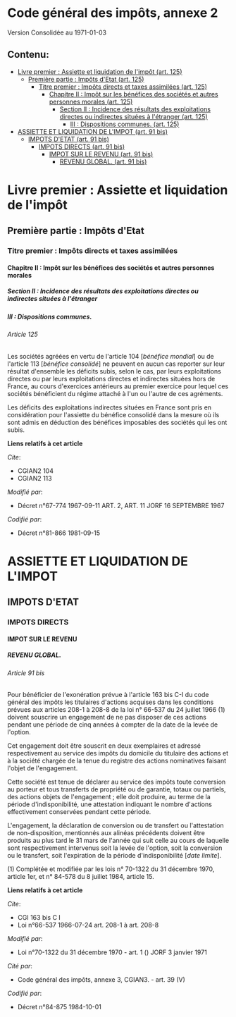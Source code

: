 # Code général des impôts, annexe 2  
Version Consolidée au 1971-01-03
## Contenu: 
  - [Livre premier : Assiette et liquidation de l'impôt (art. 125)](#1)
    - [Première partie : Impôts d'Etat (art. 125)](#2)
      - [Titre premier : Impôts directs et taxes assimilées (art. 125)](#3)
        - [Chapitre II : Impôt sur les bénéfices des sociétés et autres personnes morales (art. 125)](#4)
          - [Section II : Incidence des résultats des exploitations directes ou indirectes situées à l'étranger (art. 125)](#5)
            - [III : Dispositions communes. (art. 125)](#6)
  - [ASSIETTE ET LIQUIDATION DE L'IMPOT (art. 91 bis)](#7)
    - [IMPOTS D'ETAT (art. 91 bis)](#8)
      - [IMPOTS DIRECTS (art. 91 bis)](#9)
        - [IMPOT SUR LE REVENU (art. 91 bis)](#10)
          - [REVENU GLOBAL. (art. 91 bis)](#11)
# Livre premier : Assiette et liquidation de l'impôt<a id=1></a>

## Première partie : Impôts d'Etat<a id=2></a>

### Titre premier : Impôts directs et taxes assimilées<a id=3></a>

#### Chapitre II : Impôt sur les bénéfices des sociétés et autres personnes morales<a id=4></a>

##### Section II : Incidence des résultats des exploitations directes ou indirectes situées à l'étranger<a id=5></a>

##### III : Dispositions communes.<a id=6></a>

###### Article 125

Les sociétés agréées en vertu de l'article 104 [*bénéfice mondial*] ou de l'article 113 [*bénéfice consolidé*] ne peuvent en
aucun cas reporter sur leur résultat d'ensemble les déficits subis, selon le cas, par leurs exploitations directes ou par
leurs exploitations directes et indirectes situées hors de France, au cours d'exercices antérieurs au premier exercice pour
lequel ces sociétés bénéficient du régime attaché à l'un ou l'autre de ces agréments.

Les déficits des exploitations indirectes situées en France sont pris en considération pour l'assiette du bénéfice consolidé
dans la mesure où ils sont admis en déduction des bénéfices imposables des sociétés qui les ont subis.

**Liens relatifs à cet article**

_Cite_:

  - CGIAN2 104
  - CGIAN2 113

_Modifié par_:

  - Décret n°67-774 1967-09-11 ART. 2, ART. 11 JORF 16 SEPTEMBRE 1967

_Codifié par_:

  - Décret n°81-866 1981-09-15


# ASSIETTE ET LIQUIDATION DE L'IMPOT<a id=7></a>

## IMPOTS D'ETAT<a id=8></a>

### IMPOTS DIRECTS<a id=9></a>

#### IMPOT SUR LE REVENU<a id=10></a>

##### REVENU GLOBAL.<a id=11></a>

###### Article 91 bis

Pour bénéficier de l'exonération prévue à l'article 163 bis C-I du code général des impôts les titulaires d'actions acquises
dans les conditions prévues aux articles 208-1 à 208-8 de la loi n° 66-537 du 24 juillet 1966 (1) doivent souscrire un
engagement de ne pas disposer de ces actions pendant une période de cinq années à compter de la date de la levée de l'option.

Cet engagement doit être souscrit en deux exemplaires et adressé respectivement au service des impôts du domicile du
titulaire des actions et à la société chargée de la tenue du registre des actions nominatives faisant l'objet de
l'engagement.

Cette société est tenue de déclarer au service des impôts toute conversion au porteur et tous transferts de propriété ou de
garantie, totaux ou partiels, des actions objets de l'engagement ; elle doit produire, au terme de la période
d'indisponibilité, une attestation indiquant le nombre d'actions effectivement conservées pendant cette période.

L'engagement, la déclaration de conversion ou de transfert ou l'attestation de non-disposition, mentionnés aux alinéas
précédents doivent être produits au plus tard le 31 mars de l'année qui suit celle au cours de laquelle sont respectivement
intervenus soit la levée de l'option, soit la conversion ou le transfert, soit l'expiration de la période d'indisponibilité
[*date limite*].

(1) Complétée et modifiée par les lois n° 70-1322 du 31 décembre 1970, article 1er, et n° 84-578 du 8 juillet 1984, article
15.

**Liens relatifs à cet article**

_Cite_:

  - CGI 163 bis C I
  - Loi n°66-537 1966-07-24 art. 208-1 à art. 208-8

_Modifié par_:

  - Loi n°70-1322 du 31 décembre 1970 - art. 1 () JORF 3 janvier 1971

_Cité par_:

  - Code général des impôts, annexe 3, CGIAN3. - art. 39 (V)

_Codifié par_:

  - Décret n°84-875 1984-10-01


